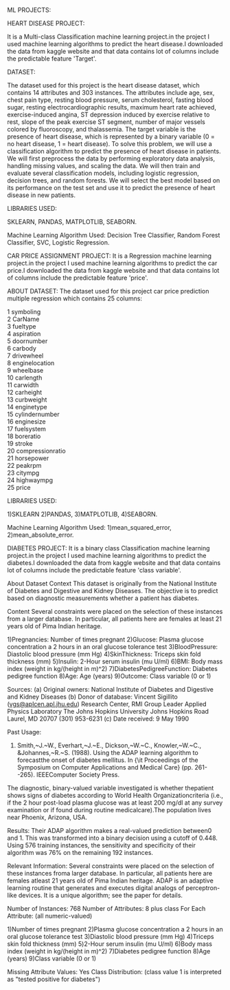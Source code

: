 ML PROJECTS:

HEART DISEASE PROJECT:

It is a Multi-class Classification machine learning project.in the project I used machine learning algorithms to predict the heart disease.I downloaded the data from kaggle website and that data contains lot of columns include the predictable feature 'Target'.

DATASET:

The dataset used for this project is the heart disease dataset, which contains 14 attributes and 303 instances. The attributes include age, sex, chest pain type, resting blood pressure, serum cholesterol, fasting blood sugar, resting electrocardiographic results, maximum heart rate achieved, exercise-induced angina, ST depression induced by exercise relative to rest, slope of the peak exercise ST segment, number of major vessels colored by fluoroscopy, and thalassemia. The target variable is the presence of heart disease, which is represented by a binary variable (0 = no heart disease, 1 = heart disease).  To solve this problem, we will use a classification algorithm to predict the presence of heart disease in patients. We will first preprocess the data by performing exploratory data analysis, handling missing values, and scaling the data. We will then train and evaluate several classification models, including logistic regression, decision trees, and random forests. We will select  the best model based on its performance on the test set and use it to predict the presence of heart disease in new 
patients.

LIBRARIES USED:

SKLEARN,
PANDAS,
MATPLOTLIB,
SEABORN.

Machine Learning Algorithm Used:
Decision Tree Classifier,
Random Forest Classifier,
SVC,
Logistic Regression.


CAR PRICE ASSIGNMENT PROJECT:
It is a Regression machine learning project.in the project I used machine learning algorithms to predict the car price.I downloaded the data from kaggle website and that data contains lot of columns include the predictable feature 'price'.

ABOUT DATASET:
The dataset used for this project car price prediction multiple regression which contains 25 columns:
           
 1   symboling         
 2   CarName           
 3   fueltype           
 4   aspiration         
 5   doornumber        
 6   carbody            
 7   drivewheel         
 8   enginelocation    
 9   wheelbase         
 10  carlength         
 11  carwidth         
 12  carheight         
 13  curbweight          
 14  enginetype         
 15  cylindernumber    
 16  enginesize          
 17  fuelsystem         
 18  boreratio         
 19  stroke            
 20  compressionratio  
 21  horsepower        
 22  peakrpm           
 23  citympg          
 24  highwaympg        
 25  price             

LIBRARIES USED:

1)SKLEARN
2)PANDAS,
3)MATPLOTLIB,
4)SEABORN.

Machine Learning Algorithm Used:
1)mean_squared_error,
2)mean_absolute_error.

DIABETES PROJECT:
It is a binary class Classification machine learning project.in the project I used machine learning algorithms to predict the diabetes.I downloaded the data from kaggle website and that data contains lot of columns include the predictable feature 'class variable'.

About Dataset
Context
This dataset is originally from the National Institute of Diabetes and Digestive and Kidney Diseases. The objective is to predict based on diagnostic measurements whether a patient has diabetes.

Content
Several constraints were placed on the selection of these instances from a larger database. In particular, all patients here are females at least 21 years old of Pima Indian heritage.

1)Pregnancies: Number of times pregnant
2)Glucose: Plasma glucose concentration a 2 hours in an oral glucose tolerance test
3)BloodPressure: Diastolic blood pressure (mm Hg)
4)SkinThickness: Triceps skin fold thickness (mm)
5)Insulin: 2-Hour serum insulin (mu U/ml)
6)BMI: Body mass index (weight in kg/(height in m)^2)
7)DiabetesPedigreeFunction: Diabetes pedigree function
8)Age: Age (years)
9)Outcome: Class variable (0 or 1)

Sources:
(a) Original owners: National Institute of Diabetes and Digestive and
Kidney Diseases
(b) Donor of database: Vincent Sigillito (vgs@aplcen.apl.jhu.edu)
Research Center, RMI Group Leader
Applied Physics Laboratory
The Johns Hopkins University
Johns Hopkins Road
Laurel, MD 20707
(301) 953-6231
(c) Date received: 9 May 1990

Past Usage:
 1. Smith,~J.~W., Everhart,~J.~E., Dickson,~W.~C., Knowler,~W.~C., \&Johannes,~R.~S. (1988). Using the ADAP learning algorithm to forecastthe onset of diabetes mellitus.  In {\it Proceedings of the Symposium
   on Computer Applications and Medical Care} (pp. 261--265).  IEEEComputer Society Press.

The diagnostic, binary-valued variable investigated is whether thepatient shows signs of diabetes according to World Health Organizationcriteria (i.e., if the 2 hour post-load plasma glucose was at least 
200 mg/dl at any survey  examination or if found during routine medicalcare).The population lives near Phoenix, Arizona, USA.

Results: Their ADAP algorithm makes a real-valued prediction between0 and 1.  This was transformed into a binary decision using a cutoff of 0.448.  Using 576 training instances, the sensitivity and specificity
of their algorithm was 76% on the remaining 192 instances.

Relevant Information:
  Several constraints were placed on the selection of these instances froma larger database.  In particular, all patients here are females atleast 21 years old of Pima Indian heritage.  ADAP is an adaptive learning routine that generates and executes digital analogs of perceptron-like devices.  It is a unique algorithm; see the paper for details.

Number of Instances: 768
Number of Attributes: 8 plus class
For Each Attribute: (all numeric-valued)

1)Number of times pregnant
2)Plasma glucose concentration a 2 hours in an oral glucose tolerance test
3)Diastolic blood pressure (mm Hg)
4)Triceps skin fold thickness (mm)
5)2-Hour serum insulin (mu U/ml)
6)Body mass index (weight in kg/(height in m)^2)
7)Diabetes pedigree function
8)Age (years)
9)Class variable (0 or 1)

Missing Attribute Values: Yes
Class Distribution: (class value 1 is interpreted as "tested positive for
diabetes")


































































































































































































